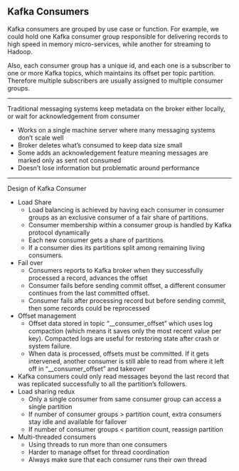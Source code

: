 ## Kafka Consumers
Kafka consumers are grouped by use case or function. For example, we could hold one Kafka consumer group responsible for delivering records to high speed in memory micro-services, while another for streaming to Hadoop. 

Also, each consumer group has a unique id, and each one is a subscriber to one or more Kafka topics, which maintains its offset per topic partition. Therefore multiple subscribers are usually assigned to multiple consumer groups.
_____________________________________________________________________________________________________

Traditional messaging systems keep metadata on the broker either locally, or wait for acknowledgement from consumer
  * Works on a single machine server where many messaging systems don’t scale well
  * Broker deletes what’s consumed to keep data size small
  * Some adds an acknowledgement feature meaning messages are marked only as sent not consumed
  * Doesn’t lose information but problematic around performance
_____________________________________________________________________________________________________ 
 Design of Kafka Consumer
  * Load Share
     * Load balancing is achieved by having each consumer in consumer groups as an exclusive consumer of a fair share of partitions.
     * Consumer membership within a consumer group is handled by Kafka protocol dynamically
     * Each new consumer gets a share of partitions
     * If a consumer dies its partitions split among remaining living consumers.
  * Fail over
     * Consumers reports to Kafka broker when they successfully processed a record, advances the offset
     * Consumer fails before sending commit offset, a different consumer continues from the last committed offset.
     * Consumer fails after processing record but before sending commit,  then some records could be reprocessed
  * Offset management
     * Offset data stored in topic “__consumer_offset” which uses log compaction (which means it saves only the most recent value per key). Compacted logs are useful for restoring state after crash or system failure.
     * When data is processed, offsets must be committed. If it gets intervened, another consumer is still able to read from where it left off in “__consumer_offset” and takeover
  * Kafka consumers could only read messages beyond the last record that was replicated successfully to all the partition’s followers.
  * Load sharing redux
     * Only a single consumer from same consumer group can access a single partition
     * If number of consumer groups > partition count, extra consumers stay idle and available for failover
     * If number of consumer groups < partition count, reassign partition
  * Multi-threaded consumers
     * Using threads to run more than one consumers
      * Harder to manage offset for thread coordination
     * Always make sure that each consumer runs their own thread

